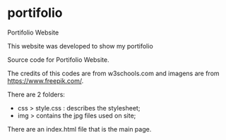 # portifolio
Portifolio Website

This website was developed to show my portifolio

Source code for Portifolio Website.

The credits of this codes are from w3schools.com and imagens are from https://www.freepik.com/.

There are 2 folders:
 - css > style.css : describes the stylesheet;
 - img > contains the jpg files used on site;
 
 There are an index.html file that is the main page.
 
 

